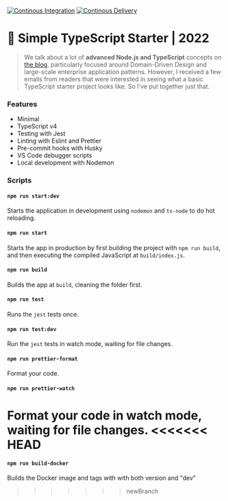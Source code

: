 [![Continous Integration](https://github.com/OnlineTrainingPlatform/Verifiers/actions/workflows/continous_integration.yml/badge.svg)](https://github.com/OnlineTrainingPlatform/Verifiers/actions/workflows/continous_integration.yml)
[![Continous Delivery](https://github.com/OnlineTrainingPlatform/nodeTemplate/actions/workflows/continous_delivery.yml/badge.svg)](https://github.com/OnlineTrainingPlatform/nodeTemplate/actions/workflows/continous_delivery.yml)
# 🧰 Simple TypeScript Starter | 2022

> We talk about a lot of **advanced Node.js and TypeScript** concepts on [the blog](https://khalilstemmler.com), particularly focused around Domain-Driven Design and large-scale enterprise application patterns. However, I received a few emails from readers that were interested in seeing what a basic TypeScript starter project looks like. So I've put together just that.

### Features

- Minimal
- TypeScript v4
- Testing with Jest
- Linting with Eslint and Prettier
- Pre-commit hooks with Husky
- VS Code debugger scripts
- Local development with Nodemon

### Scripts

#### `npm run start:dev`

Starts the application in development using `nodemon` and `ts-node` to do hot reloading.

#### `npm run start`

Starts the app in production by first building the project with `npm run build`, and then executing the compiled JavaScript at `build/index.js`.

#### `npm run build`

Builds the app at `build`, cleaning the folder first.

#### `npm run test`

Runs the `jest` tests once.

#### `npm run test:dev`

Run the `jest` tests in watch mode, waiting for file changes.

#### `npm run prettier-format`

Format your code.

#### `npm run prettier-watch`

Format your code in watch mode, waiting for file changes.
<<<<<<< HEAD
=======

#### `npm run build-docker`

Builds the Docker image and tags with with both version and "dev"
>>>>>>> newBranch
